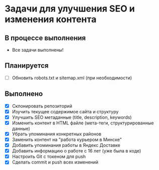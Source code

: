 # Задачи для улучшения SEO и изменения контента

## В процессе выполнения
- Все задачи выполнены!

## Планируется
- [ ] Обновить robots.txt и sitemap.xml (при необходимости)

## Выполнено
- [x] Склонировать репозиторий
- [x] Изучить текущее содержимое сайта и структуру
- [x] Улучшить SEO метаданные (title, description, keywords)
- [x] Изменить контент в HTML файле (мета-теги, структурированные данные)
- [x] Убрать упоминания конкретных районов
- [x] Заменить контент на "работа курьером в Минске"
- [x] Добавить упоминания работы в Яндекс Доставке
- [x] Добавить информацию о работе с 16 лет (уже была в коде)
- [x] Настроить Git с токеном для push
- [x] Сделать commit и push всех изменений

